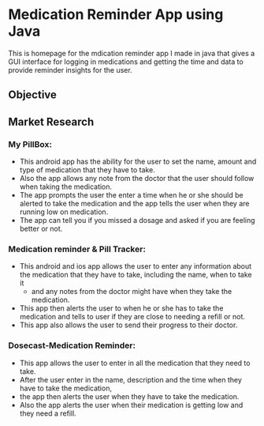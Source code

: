 # Medication Reminder App using Java
This is homepage for the mdication reminder app I made in java that gives a GUI interface for logging in medications and getting
the time and data to provide reminder insights for the user.

## Objective

## Market Research
### My PillBox: 
- This android app has the ability for the user to set the name, amount and type of medication that they have to take. 
- Also the app allows any note from the doctor that the user should follow when taking the medication. 
- The app prompts  the user the enter a time when he or she should be alerted to take the medication and the app tells the user when they are running low on medication.  
- The app can tell you if you missed a dosage and asked if you are feeling better or not.  

### Medication reminder & Pill Tracker: 
- This android and ios app allows the user to enter any information about the medication that they have to take, including the name, when to take it 
  - and any notes from the doctor might have when they take the medication. 
- This app then alerts the user to when he or she has to take the medication and tells to user if they are close to needing a refill or not. 
- This app also allows the user to send their progress to their doctor. 

### Dosecast-Medication Reminder: 
- This app allows the user to enter in all the medication that they need to take. 
- After the user enter in the name, description and the time when they have to take the medication, 
- the app then alerts the user when they have to take the medication. 
- Also the app alerts the user when their medication is getting low and they need a refill. 

